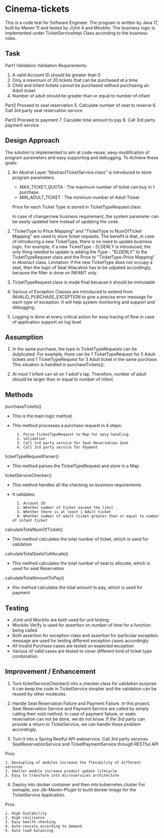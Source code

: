 
# Cinema-tickets

This is a code test for Software Engineer.
The program is written by Java 17, built by Maven 11 and tested by JUnit 4 and Mockito.
The business logic is implemented under TicketServiceImpl Class according to the business rules.



## Task

Part1 Validation
Validation Requirements:
1. A valid Account ID should be greater than 0
2. Only a maximum of 20 tickets that can be purchased at a time.
3. Child and Infant tickets cannot be purchased without purchasing an Adult ticket.
4. Number of adult should be greater than or equal to number of infant


Part2 Proceed to seat reservation
5. Calculate number of seat to reserve
6. Call 3rd party seat reservation service

Part3 Proceed to payment 
7. Caculate total amount to pay
8. Call 3rd party payment service


## Design Approach

The solution is implemented to aim at code-reuse, easy-modification of program parameters and easy supporting and debugging.
To Achieve these goals:
1. An Abstrat Layer "AbstractTicketService.class" is introduced to store program parameters

    - MAX_TICKET_QUOTA : The maximum number of ticket can buy in 1 purchase
    - MIN_ADULT_TICKET : The minimum number of Adult Ticket  
   
   Price for each Ticket Type is stored in TicketTypeRequest.class.
   

   In case of change/new business requirement, the system parameter can be easily updated here instead of updating the code.

2. "TicketType to Price Mapping" and "TicketType to NumOfTicket Mapping" are used to store ticket requests.
The benefit is that, in case of introducing a new TicketType, there is no need to update business logic.
For example, if a new TicketType - ELDERLY is introduced, the only thing needed to update is adding the Type - "ELDERLY" to the TicketTypeRequest class and the Price to "TicketType-Price Mapping" in Abstract class.
Limitation: if the new TicketType does not occupy a seat, then the logic of Seat Allacation has to be udpated accordingly, because the filter is done on INFANT only.

3. TicketTypeRequest.class is made final because it should be immutable 

4. Various of Exception Classes are introduced to extend from INVALID_PURCHASE_EXCEPTION to give a precise error message for each type of exception. It will help system monitoring and support and debugging.

5. Logging is done at every critical action for easy tracing of flow in case of application support on log level.



## Assumption

1. In the same purchase, the type in TicketTypeRequests can be dulplicated.
   For example, there can be 1 TicketTypeRequest for 5 Adult tickets and 1 TicketTypeRequest for 3 Adult ticket in the same purchase.
   This situation is handled in purchaseTickets().

2. At most 1 infant can sit on 1 adult's lap.
   Therefore, number of adult should be larger than or equal to number of infant
## Methods


purchaseTickets()
- This is the main logic method.
- This method processes a purchase request in 4 steps:

        1. Parse TicketTypeRequest to Map for easy handling
        2. Validation
        3. Call 3rd party service for Seat Reservation Seat
        4. Call 3rd party service for Payment



ticketTypeRequestParser()
- This method parses the TicketTypeRequest and store in a Map


ticketServiceChecker()
- This method handles all the checking on business requirements
- It validates: 

        1. Account ID 
        2. Whether number of ticket exceed the limit
        3. Whether there is at least 1 Adult ticket 
        4. Whether number of adult ticket greater than or equal to number of infant ticket


calculateTotalNumOfTicket()
- This method calculates the total number of ticket, which is used for validation


calculateTotalSeatsToAllocate()
- This method calculates the total number of seat to allocate, which is used for seat Reservation


calculateTotalAmountToPay()
- this method calculates the total amount to pay, which is used for payment




## Testing

- JUnit and Mockito are both used for unit testing.
- Mockito Verify is used for assertion on number of time for a function being called.
- Both assertion for exception class and assertion for particular exception message are used for testing different exception cases accordingly.
- All Invalid Purchase cases are tested on expected exception
- Various of valid cases are tested to cover different kind of ticket type combination.


## Improvement / Enhancement
1. Turn ticketServiceChecker() into a checker class for validation purpose. It can keep the code in TicketService simplier and the validation can be reused by other modeules.

2. Handle Seat Reservation Failure and Payment Failure. In this project, Seat Reservation Service and Payment Service are called by simply calling their void method.
In case of payment failure, or seats reservation can not be done, we do not know.
If the 3rd party can provide a return to TicketService, we can handle these problem accordingly.


3. Turn it into a Spring Restful API webservice.
   Call 3rd party services SeatReservationService and TicketPaymentService through RESTful API

Pros:

    1. Decoupling of modules increase the flexibility of different services
    2. Smaller module increase product update lifecycle
    3. Easy to transform into microservices architecture


4. Deploy into docker container and then into kubernetes cluster 
For exmaple, use Jib-Maven-Plugin to build docker image for the TicketService Application.

Pros: 

    1. High Scalability
    2. High resilience
    3. Easy health checking
    4. Auto-rescale according to demand 
    5. Auto load balancing
